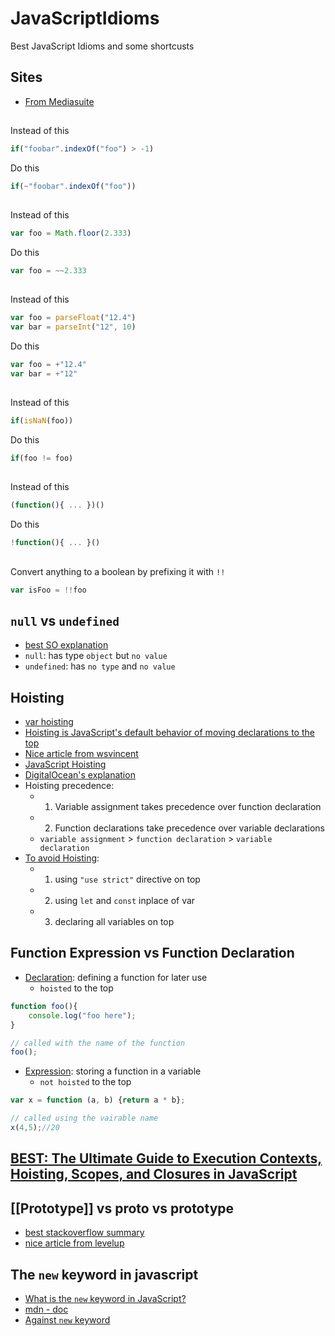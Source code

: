 # JavaScriptIdioms
Best JavaScript Idioms and some shortcusts

## Sites
- [From Mediasuite](https://www.mediasuite.co.nz/blog/javascript-idioms-part-1/)

##

Instead of this
```js
if("foobar".indexOf("foo") > -1) 
```

Do this
```js
if(~"foobar".indexOf("foo"))
```
## 
Instead of this
```js
var foo = Math.floor(2.333)
```

Do this
```js
var foo = ~~2.333
```
## 
Instead of this
```js
var foo = parseFloat("12.4")
var bar = parseInt("12", 10)
```

Do this
```js
var foo = +"12.4"
var bar = +"12"
```
## 
Instead of this
```js
if(isNaN(foo))
```

Do this
```js
if(foo != foo)
```
## 
Instead of this
```js
(function(){ ... })()
```

Do this
```js
!function(){ ... }()
```
## 
Convert anything to a boolean by prefixing it with `!!`
```js
var isFoo = !!foo
```


## `null` vs `undefined`
 - [best SO explanation](https://stackoverflow.com/a/5076962/6021740)
 - `null`: has type `object` but `no value`
 - `undefined`: has `no type` and `no value`

## Hoisting
 - [var hoisting](https://developer.mozilla.org/en-US/docs/Web/JavaScript/Reference/Statements/var#var_hoisting)
 - [Hoisting is JavaScript's default behavior of moving declarations to the top](https://gomakethings.com/function-expressions-vs-function-declarations/#hoisting)
 - [Nice article from wsvincent](https://wsvincent.com/javascript-hoisting/)
 - [JavaScript Hoisting](https://www.javascripttutorial.net/javascript-hoisting/)
 - [DigitalOcean's explanation](https://www.digitalocean.com/community/tutorials/understanding-hoisting-in-javascript)
 - Hoisting precedence:
    - 1) Variable assignment takes precedence over function declaration
    - 2) Function declarations take precedence over variable declarations
    - `variable assignment` > `function declaration` > `variable declaration`
 - [To avoid Hoisting](https://medium.com/front-end-weekly/hoisting-in-javascript-f4a600a02a78):
    - 1) using `"use strict"` directive on top
    - 2) using `let` and `const` inplace of var
    - 3) declaring all variables on top

## Function Expression vs Function Declaration
 - [Declaration](https://medium.com/@mandeep1012/function-declarations-vs-function-expressions-b43646042052): defining a function for later use
    - `hoisted` to the top
 ```js
 function foo(){
     console.log("foo here");
 }
 
 // called with the name of the function
 foo();
 ```
 - [Expression](https://medium.com/@mandeep1012/function-declarations-vs-function-expressions-b43646042052): storing a function in a variable
    - `not hoisted` to the top
 ```js
 var x = function (a, b) {return a * b};
 
 // called using the vairable name
 x(4,5);//20
 ```
 
 ## [BEST: The Ultimate Guide to Execution Contexts, Hoisting, Scopes, and Closures in JavaScript](https://www.youtube.com/watch?v=Nt-qa_LlUH0)
 
 ## [[Prototype]] vs __proto__ vs prototype
 - [best stackoverflow summary](https://stackoverflow.com/a/32740085/6021740)
 - [nice article from levelup](https://levelup.gitconnected.com/the-javascript-object-paradigm-and-prototypes-explained-simply-e9cb9eaa49aa)

## The `new` keyword in javascript
 - [What is the `new` keyword in JavaScript?](https://stackoverflow.com/a/3658673/6021740)
 - [mdn - doc](https://developer.mozilla.org/en-US/docs/Web/JavaScript/Reference/Operators/new)
 - [Against `new` keyword](https://stackoverflow.com/a/4550435/6021740)
